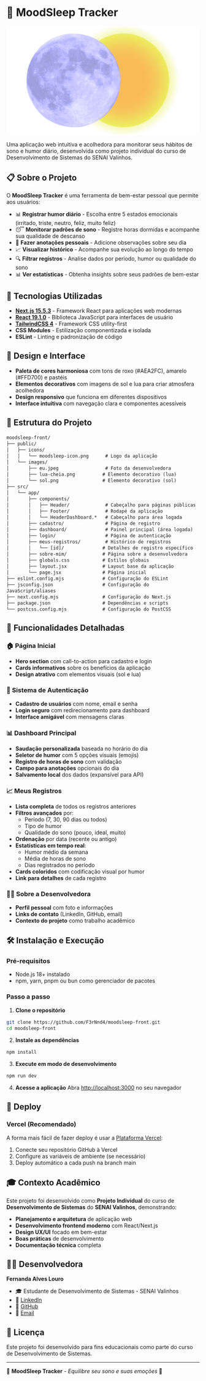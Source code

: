 # 🌙 MoodSleep Tracker

![MoodSleep Logo](public/icons/moodsleep-icon.png)

Uma aplicação web intuitiva e acolhedora para monitorar seus hábitos de sono e humor diário, desenvolvida como projeto individual do curso de Desenvolvimento de Sistemas do SENAI Valinhos.

## 📋 Sobre o Projeto

O **MoodSleep Tracker** é uma ferramenta de bem-estar pessoal que permite aos usuários:

- 📊 **Registrar humor diário** - Escolha entre 5 estados emocionais (irritado, triste, neutro, feliz, muito feliz)
- 😴 **Monitorar padrões de sono** - Registre horas dormidas e acompanhe sua qualidade de descanso
- 📝 **Fazer anotações pessoais** - Adicione observações sobre seu dia
- 📈 **Visualizar histórico** - Acompanhe sua evolução ao longo do tempo
- 🔍 **Filtrar registros** - Analise dados por período, humor ou qualidade do sono
- 📊 **Ver estatísticas** - Obtenha insights sobre seus padrões de bem-estar

## 🚀 Tecnologias Utilizadas

- **[Next.js 15.5.3](https://nextjs.org/)** - Framework React para aplicações web modernas
- **[React 19.1.0](https://react.dev/)** - Biblioteca JavaScript para interfaces de usuário
- **[TailwindCSS 4](https://tailwindcss.com/)** - Framework CSS utility-first
- **CSS Modules** - Estilização componentizada e isolada
- **ESLint** - Linting e padronização de código

## 🎨 Design e Interface

- **Paleta de cores harmoniosa** com tons de roxo (#AEA2FC), amarelo (#FFD700) e pastéis
- **Elementos decorativos** com imagens de sol e lua para criar atmosfera acolhedora
- **Design responsivo** que funciona em diferentes dispositivos
- **Interface intuitiva** com navegação clara e componentes acessíveis

## 📁 Estrutura do Projeto

```
moodsleep-front/
├── public/
│   ├── icons/
│   │   └── moodsleep-icon.png      # Logo da aplicação
│   └── images/
│       ├── eu.jpeg                 # Foto da desenvolvedora
│       ├── lua-cheia.png          # Elemento decorativo (lua)
│       └── sol.png                # Elemento decorativo (sol)
├── src/
│   └── app/
│       ├── components/
│       │   ├── Header/             # Cabeçalho para páginas públicas
│       │   ├── Footer/             # Rodapé da aplicação
│       │   └── HeaderDashboard.*   # Cabeçalho para área logada
│       ├── cadastro/               # Página de registro
│       ├── dashboard/              # Painel principal (área logada)
│       ├── login/                  # Página de autenticação
│       ├── meus-registros/         # Histórico de registros
│       │   └── [id]/              # Detalhes de registro específico
│       ├── sobre-mim/             # Página sobre a desenvolvedora
│       ├── globals.css            # Estilos globais
│       ├── layout.jsx             # Layout base da aplicação
│       └── page.jsx               # Página inicial
├── eslint.config.mjs              # Configuração do ESLint
├── jsconfig.json                  # Configuração do JavaScript/aliases
├── next.config.mjs                # Configuração do Next.js
├── package.json                   # Dependências e scripts
└── postcss.config.mjs             # Configuração do PostCSS
```

## 🔧 Funcionalidades Detalhadas

### 🏠 Página Inicial
- **Hero section** com call-to-action para cadastro e login
- **Cards informativos** sobre os benefícios da aplicação
- **Design atrativo** com elementos visuais (sol e lua)

### 👤 Sistema de Autenticação
- **Cadastro de usuários** com nome, email e senha
- **Login seguro** com redirecionamento para dashboard
- **Interface amigável** com mensagens claras

### 📊 Dashboard Principal
- **Saudação personalizada** baseada no horário do dia
- **Seletor de humor** com 5 opções visuais (emojis)
- **Registro de horas de sono** com validação
- **Campo para anotações** opcionais do dia
- **Salvamento local** dos dados (expansível para API)

### 📈 Meus Registros
- **Lista completa** de todos os registros anteriores
- **Filtros avançados** por:
  - Período (7, 30, 90 dias ou todos)
  - Tipo de humor
  - Qualidade do sono (pouco, ideal, muito)
- **Ordenação** por data (recente ou antigo)
- **Estatísticas em tempo real**:
  - Humor médio da semana
  - Média de horas de sono
  - Dias registrados no período
- **Cards coloridos** com codificação visual por humor
- **Link para detalhes** de cada registro

### 👩‍💻 Sobre a Desenvolvedora
- **Perfil pessoal** com foto e informações
- **Links de contato** (LinkedIn, GitHub, email)
- **Contexto do projeto** como trabalho acadêmico

## 🛠️ Instalação e Execução

### Pré-requisitos
- Node.js 18+ instalado
- npm, yarn, pnpm ou bun como gerenciador de pacotes

### Passo a passo

1. **Clone o repositório**
```bash
git clone https://github.com/F3rNnd4/moodsleep-front.git
cd moodsleep-front
```

2. **Instale as dependências**
```bash
npm install
```

3. **Execute em modo de desenvolvimento**
```bash
npm run dev
```

4. **Acesse a aplicação**
Abra [http://localhost:3000](http://localhost:3000) no seu navegador

## 🚀 Deploy

### Vercel (Recomendado)
A forma mais fácil de fazer deploy é usar a [Plataforma Vercel](https://vercel.com/new?utm_medium=default-template&filter=next.js&utm_source=create-next-app&utm_campaign=create-next-app-readme):

1. Conecte seu repositório GitHub à Vercel
2. Configure as variáveis de ambiente (se necessário)
3. Deploy automático a cada push na branch main


## 🎓 Contexto Acadêmico

Este projeto foi desenvolvido como **Projeto Individual** do curso de **Desenvolvimento de Sistemas** do **SENAI Valinhos**, demonstrando:

- **Planejamento e arquitetura** de aplicação web
- **Desenvolvimento frontend moderno** com React/Next.js
- **Design UX/UI** focado em bem-estar
- **Boas práticas** de desenvolvimento
- **Documentação técnica** completa

## 👩‍💻 Desenvolvedora

**Fernanda Alves Louro**
- 🎓 Estudante de Desenvolvimento de Sistemas - SENAI Valinhos
- 💼 [LinkedIn](https://www.linkedin.com/in/fernanda-alves-louro-386966320)
- 🐙 [GitHub](https://github.com/F3rNnd4)
- 📧 [Email](mailto:fernanda.louro@aluno.senai.br)

## 📄 Licença

Este projeto foi desenvolvido para fins educacionais como parte do curso de Desenvolvimento de Sistemas.

---

💜 **MoodSleep Tracker** - *Equilibre seu sono e suas emoções* 🌙
